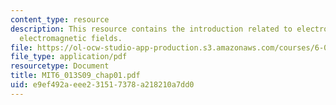 ```yaml
---
content_type: resource
description: This resource contains the introduction related to electromagnetics and
  electromagnetic fields.
file: https://ol-ocw-studio-app-production.s3.amazonaws.com/courses/6-013-electromagnetics-and-applications-spring-2009/e9ef492aeee231517378a218210a7dd0_MIT6_013S09_chap01.pdf
file_type: application/pdf
resourcetype: Document
title: MIT6_013S09_chap01.pdf
uid: e9ef492a-eee2-3151-7378-a218210a7dd0
---
```

